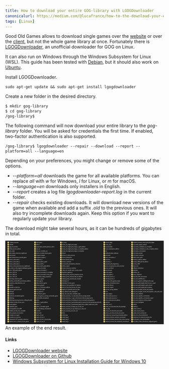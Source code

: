 ```yaml
---
title: How to download your entire GOG-library with LGOGDownloader
canonicalurl: https://medium.com/@lucafrance/how-to-the-download-your-entire-gog-library-with-lgogdownloader-a0232de2b7df
tags: [Linux]
---
```


Good Old Games allows to download single games over the [website](https://www.gog.com/account) or over the [client](https://www.gog.com/galaxy), but not the whole game library at once. Fortunately there is [LGOGDownloader](https://github.com/Sude-/lgogdownloader), an unofficial downloader for GOG on Linux.

It can also run on Windows through the Windows Subsystem for Linux (WSL). This guide has been tested with [Debian](https://www.microsoft.com/en-us/p/debian/9msvkqc78pk6), but it should also work on [Ubuntu](https://www.microsoft.com/en-us/p/ubuntu/9nblggh4msv6).

Install LGOGDownloader.


```
sudo apt-get update && sudo apt-get install lgogdownloader
```
Create a new folder in the desired directory.


```
$ mkdir gog-library
$ cd gog-library
/gog-library$
```
The following command will now download your entire library to the *gog-library* folder. You will be asked for credentials the first time. If enabled, two-factor authentication is also supported.


```
/gog-library$ lgogdownloader --repair --download --report --platform=all --language=en
```
Depending on your preferences, you might change or remove some of the options.


*  *--platform=all* downloads the game for all available platforms. You can replace *all* with *w* for Windows, *l* for Linux, or *m* for macOS.
*  *--language=en* downloads only installers in English.
*  *--report* creates a log file *lgogdownloader-report.log* in the current folder.
*  *--repair* checks existing downloads. It will download new versions of the game when available and add a suffix *.old* to the previous ones. It will also try incomplete downloads again. Keep this option if you want to regularly update your library.

The download might take several hours, as it can be hundreds of gigabytes in total.

![](/assets/2020/medium_images/1gZq_f-ckMgEArlg-iJo3rA.png)An example of the end result.

#### Links


* [LGOGDownloader website](https://sites.google.com/site/gogdownloader/)
* [LGOGDownloader on Github](https://github.com/Sude-/lgogdownloader)
* [Windows Subsystem for Linux Installation Guide for Windows 10](https://docs.microsoft.com/en-us/windows/wsl/install-win10)

